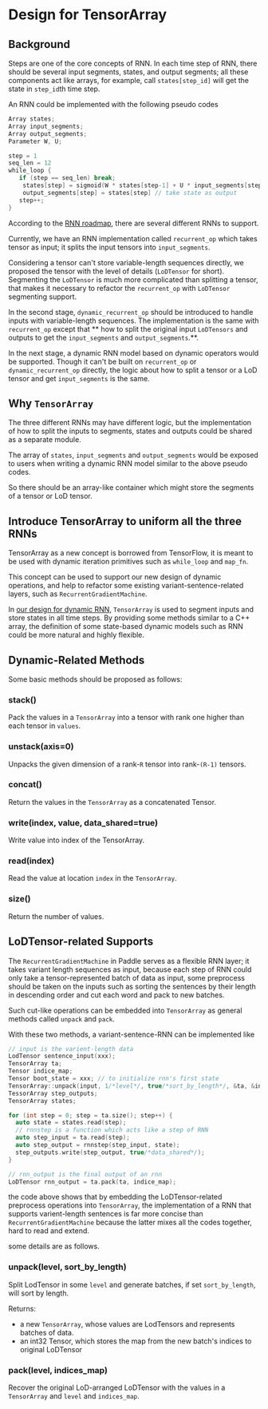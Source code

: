# Design for TensorArray
## Background
Steps are one of the core concepts of RNN. In each time step of RNN, there should be several input segments, states, and output segments; all these components act like arrays, for example, call `states[step_id]` will get the state in `step_id`th time step.

An RNN could be implemented with the following pseudo codes

```c++
Array states;
Array input_segments;
Array output_segments;
Parameter W, U;

step = 1
seq_len = 12
while_loop {
   if (step == seq_len) break;
    states[step] = sigmoid(W * states[step-1] + U * input_segments[step]);
    output_segments[step] = states[step] // take state as output
   step++;
}
```
According to the [RNN roadmap](https://github.com/PaddlePaddle/Paddle/issues/4561), there are several different RNNs to support.
 
Currently, we have an RNN implementation called `recurrent_op` which takes tensor as input; it splits the input tensors into `input_segments`. 

Considering a tensor can't store variable-length sequences directly, we proposed the tensor with the level of details (`LoDTensor` for short). Segmenting the `LoDTensor` is much more complicated than splitting a tensor, that makes it necessary to refactor the `recurrent_op` with `LoDTensor` segmenting support.

In the second stage, `dynamic_recurrent_op` should be introduced to handle inputs with variable-length sequences. The implementation is the same with `recurrent_op` except that ** how to split the original input `LoDTensors` and outputs to get the `input_segments` and `output_segments`.**. 

In the next stage, a dynamic RNN model based on dynamic operators would be supported. Though it can't be built on `recurrent_op` or `dynamic_recurrent_op` directly, the logic about how to split a tensor or a LoD tensor and get `input_segments` is the same.

## Why `TensorArray`
The three different RNNs may have different logic, but the implementation of how to split the inputs to segments, states and outputs could be shared as a separate module.

The array of `states`, `input_segments` and `output_segments` would be exposed to users when writing a dynamic RNN model similar to the above pseudo codes. 

So there should be an array-like container which might store the segments of a tensor or LoD tensor.

## Introduce TensorArray to uniform all the three RNNs
TensorArray as a new concept is borrowed from TensorFlow, 
it is meant to be used with dynamic iteration primitives such as `while_loop` and `map_fn`.

This concept can be used to support our new design of dynamic operations, and help to refactor some existing variant-sentence-related layers, 
such as `RecurrentGradientMachine`.

In [our design for dynamic RNN](https://github.com/PaddlePaddle/Paddle/pull/4401), 
`TensorArray` is used to segment inputs and store states in all time steps.
By providing some methods similar to a C++ array,
the definition of some state-based dynamic models such as RNN could be more natural and highly flexible.

## Dynamic-Related Methods
Some basic methods should be proposed as follows:

### stack()
Pack the values in a `TensorArray` into a tensor with rank one higher than each tensor in `values`.
### unstack(axis=0)
Unpacks the given dimension of a rank-`R` tensor into rank-`(R-1)` tensors.
### concat()
Return the values in the `TensorArray` as a concatenated Tensor.
### write(index, value, data_shared=true)
Write value into index of the TensorArray.
### read(index)
Read the value at location `index` in the `TensorArray`.
### size()
Return the number of values.

## LoDTensor-related Supports
The `RecurrentGradientMachine` in Paddle serves as a flexible RNN layer; it takes variant length sequences as input, 
because each step of RNN could only take a tensor-represented batch of data as input, 
some preprocess should be taken on the inputs such as sorting the sentences by their length in descending order and cut each word and pack to new batches.

Such cut-like operations can be embedded into `TensorArray` as general methods called `unpack` and `pack`.

With these two methods, a variant-sentence-RNN can be implemented like

```c++
// input is the varient-length data
LodTensor sentence_input(xxx);
TensorArray ta;
Tensor indice_map;
Tensor boot_state = xxx; // to initialize rnn's first state
TensorArray::unpack(input, 1/*level*/, true/*sort_by_length*/, &ta, &indice_map);
TessorArray step_outputs;
TensorArray states;

for (int step = 0; step = ta.size(); step++) {
  auto state = states.read(step);
  // rnnstep is a function which acts like a step of RNN
  auto step_input = ta.read(step);
  auto step_output = rnnstep(step_input, state);
  step_outputs.write(step_output, true/*data_shared*/);
}

// rnn_output is the final output of an rnn
LoDTensor rnn_output = ta.pack(ta, indice_map);
```
the code above shows that by embedding the LoDTensor-related preprocess operations into `TensorArray`,
the implementation of a RNN that supports varient-length sentences is far more concise than `RecurrentGradientMachine` because the latter mixes all the codes together, hard to read and extend.


some details are as follows.

### unpack(level, sort_by_length)
Split LodTensor in some `level` and generate batches, if set `sort_by_length`, will sort by length.

Returns:

- a new `TensorArray`, whose values are LodTensors and represents batches of data.
- an int32 Tensor, which stores the map from the new batch's indices to original LoDTensor
### pack(level, indices_map)
Recover the original LoD-arranged LoDTensor with the values in a `TensorArray` and `level` and `indices_map`.

